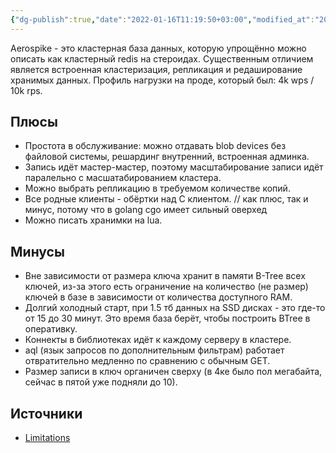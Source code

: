 ```yaml
---
{"dg-publish":true,"date":"2022-01-16T11:19:50+03:00","modified_at":"2022-01-16T11:19:50+03:00","permalink":"/aerospike/","dgHomeLink":false,"dgPassFrontmatter":true}
---
```




Aerospike - это кластерная база данных, которую упрощённо можно описать как кластерный redis на стероидах.
Существенным отличием является встроенная кластеризация, репликация и редаширование хранимых данных.
Профиль нагрузки на проде, который был: 4k wps / 10k rps.

## Плюсы

- Простота в обслуживание: можно отдавать blob devices без файловой системы, решардинг внутренний, встроенная админка.
- Запись идёт мастер-мастер, поэтому масштабирование записи идёт паралельно с масшатабированием кластера.
- Можно выбрать репликацию в требуемом количестве копий.
- Все родные клиенты - обёртки над C клиентом. // как плюс, так и минус, потому что в golang cgo имеет сильный оверхед
- Можно писать хранимки на lua.

## Минусы

- Вне зависимости от размера ключа хранит в памяти B-Tree всех ключей, из-за этого есть ограничение на количество (не размер) ключей в базе в зависимости от количества доступного RAM.
- Долгий холодный старт, при 1.5 тб данных на SSD дисках - это где-то от 15 до 30 минут. Это время база берёт, чтобы построить BTree в оперативку.
- Коннекты в библиотеках идёт к каждому серверу в кластере.
- aql (язык запросов по дополнительным фильтрам) работает отвратительно медленно по сравнению с обычным GET.
- Размер записи в ключ органичен сверху (в 4ке было пол мегабайта, сейчас в пятой уже подняли до 10).

## Источники

- [Limitations](https://www.aerospike.com/docs/guide/limitations.html)
